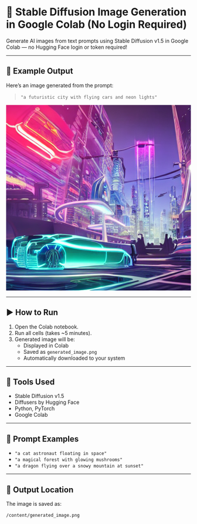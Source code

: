 # 🚀 Stable Diffusion Image Generation in Google Colab (No Login Required)

Generate AI images from text prompts using Stable Diffusion v1.5 in Google Colab — no Hugging Face login or token required!

---

## 📸 Example Output

Here’s an image generated from the prompt:

> `"a futuristic city with flying cars and neon lights"`

![Generated Output](generated_image.png)



---

## ▶️ How to Run

1. Open the Colab notebook.
2. Run all cells (takes ~5 minutes).
3. Generated image will be:
   - Displayed in Colab
   - Saved as `generated_image.png`
   - Automatically downloaded to your system

---

## 🔧 Tools Used

- Stable Diffusion v1.5
- Diffusers by Hugging Face
- Python, PyTorch
- Google Colab

---

## 💬 Prompt Examples

- `"a cat astronaut floating in space"`
- `"a magical forest with glowing mushrooms"`
- `"a dragon flying over a snowy mountain at sunset"`

---

## 📁 Output Location

The image is saved as:

```bash
/content/generated_image.png
